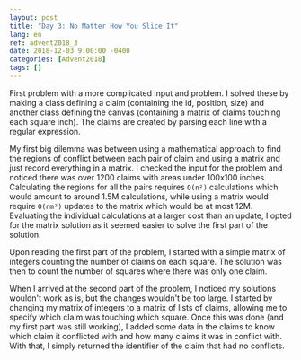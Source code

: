 ```yaml
---
layout: post
title: "Day 3: No Matter How You Slice It"
lang: en
ref: advent2018_3
date: 2018-12-03 9:00:00 -0400
categories: [Advent2018]
tags: []
---
```

First problem with a more complicated input and problem. I solved these by making a class defining a claim (containing the id, position, size) and another class defining the canvas (containing a matrix of claims touching each square inch). The claims are created by parsing each line with a regular expression.

My first big dilemma was between using a mathematical approach to find the regions of conflict between each pair of claim and using a matrix and just record everything in a matrix. I checked the input for the problem and noticed there was over 1200 claims with areas under 100x100 inches. Calculating the regions for all the pairs requires ```O(n²)``` calculations which would amount to around 1.5M calculations, while using a matrix would require ```O(nm²)``` updates to the matrix which would be at most 12M. Evaluating the individual calculations at a larger cost than an update, I opted for the matrix solution as it seemed easier to solve the first part of the solution.

Upon reading the first part of the problem, I started with a simple matrix of integers counting the number of claims on each square. The solution was then to count the number of squares where there was only one claim.

When I arrived at the second part of the problem, I noticed my solutions wouldn't work as is, but the changes wouldn't be too large. I started by changing my matrix of integers to a matrix of lists of claims, allowing me to specify which claim was touching which square. Once this was done (and my first part was still working), I added some data in the claims to know which claim it conflicted with and how many claims it was in conflict with. With that, I simply returned the identifier of the claim that had no conflicts.

